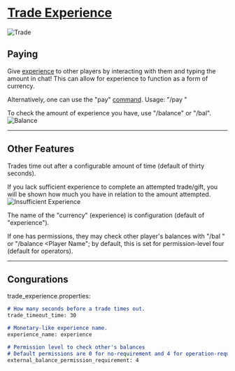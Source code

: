 # [Trade Experience](https://modrinth.com/mod/trade-experience/version/1.0.4_1.21.5)
![Trade](https://cdn.modrinth.com/data/3nZC9EUc/images/e155faf899935d332a8c3110b10d1192e64a2784.png)

## Paying
Give [experience](https://minecraft.wiki/w/Experience) to other players by interacting with them and typing the amount in chat!
This can allow for experience to function as a form of currency.

Alternatively, one can use the "pay" [command](https://minecraft.wiki/w/Commands).
Usage: "/pay <TARGET> <AMOUNT>"

To check the amount of experience you have, use "/balance" or "/bal".
![Balance](https://cdn.modrinth.com/data/3nZC9EUc/images/1579e50ecdf1f7e9b896c035612e6d7fe5c9bd4b.png)

---

## Other Features

Trades time out after a configurable amount of time (default of thirty seconds).

If you lack sufficient experience to complete an attempted trade/gift, you will be shown how much you have in relation to the amount attempted.
![Insufficient Experience](https://cdn.modrinth.com/data/3nZC9EUc/images/6d03d5c0479a68b7715e3a1d8f2e0b7710fe31e7.png)

The name of the "currency" (experience) is configuration (default of "experience").

If one has permissions, they may check other player's balances with "/bal <Player Name>" or "/balance <Player Name"; by default, this is set for permission-level four (default for operators).

---

## Congurations
trade_experience.properties:
```md
# How many seconds before a trade times out.
trade_timeout_time: 30

# Monetary-like experience name.
experience_name: experience

# Permission level to check other's balances
# Default permissions are 0 for no-requirement and 4 for operation-requirement
external_balance_permission_requirement: 4
```